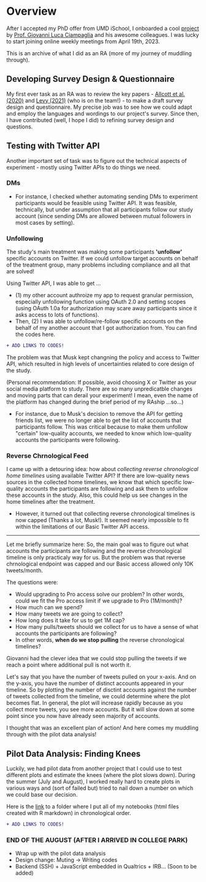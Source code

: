 # Overview

After I accepted my PhD offer from UMD iSchool, I onboarded a cool [project](https://www.ssrc.org/grantees/a-field-experiment-to-mitigate-the-harm-of-online-misinformation/) by [Prof. Giovanni Luca Ciampaglia](https://glciampaglia.com/) and his awesome colleagues. I was lucky to start joining online weekly meetings from April 19th, 2023. 

This is an archive of what I did as an RA (more of my journey of muddling through). 



## Developing Survey Design & Questionnaire

My first ever task as an RA was to review the key papers - [Allcott et al. (2020)](https://www.aeaweb.org/articles?id=10.1257%2Faer.20190658) and [Levy (2021)](https://www.aeaweb.org/articles?id=10.1257/aer.20191777) (who is on the team!) - to make a draft survey design and questionnaire. My precise job was to see how we could adapt and employ the languages and wordings to our project's survey. Since then, I have contributed (well, I hope I did) to refining survey design and questions. 




## Testing with Twitter API 

Another important set of task was to figure out the technical aspects of experiment - mostly using Twitter APIs to do things we need. 

### DMs
- For instance, I checked whether automating sending DMs to experiment participants would be feasible using Twitter API. It was feasible, technically, but under assumption that all participants follow our study account (since sending DMs are allowed between mutual followers in most cases by setting). 

### Unfollowing 
The study's main treatment was making some participants **'unfollow'** specific accounts on Twitter. 
If we could unfollow target accounts on behalf of the treatment group, many problems including compliance and all that are solved!  


Using Twitter API, I was able to get ...
  - (1) my other account authroize my app to request granular permission, especially unfollowing function using OAuth 2.0 and setting scopes (using OAuth 1.0a for authorization may scare away participants since it asks access to lots of functions).
  - Then, (2) I was able to unfollow/re-follow specific accounts on the behalf of my another account that I got authorization from. You can find the codes here.

```diff
+ ADD LINKS TO CODES!
```



The problem was that Musk kept changning the policy and access to Twitter API, which resulted in high levels of uncertainties related to core design of the study. 

(Personal recommendation: If possible, avoid choosing X or Twitter as your social media platform to study. There are so many unpredicatble changes and moving parts that can derail your experiment! I mean, even the name of the platform has changed during the brief period of my RAship ...so...)

  - For instance, due to Musk's decision to remove the API for getting friends list, we were no longer able to get the list of accounts that participants follow. This was critical because to make them unfollow "certain" low-quality accounts, we needed to know which low-quality accounts the participants were following.


### Reverse Chrnological Feed 

I came up with a detouring idea: how about *collecting reverse chronological home timelines* using available Twitter API? If there are low-quality news sources in the collected home timelines, we know that which specific low-quality accounts the participants are following and ask them to unfollow these accounts in the study. Also, this could help us see changes in the home timelines after the treatment. 
- However, it turned out that collecting reverse chronological timelines is now capped (Thanks a lot, Musk!). It seemed nearly impossible to fit within the limitations of our Basic Twitter API access.

-----------

Let me briefly summarize here: So, the main goal was to figure out what accounts the participants are following and the reverse chronological timeline is only practicaly way for us. But the problem was that reverse chrnological endpoint was capped and our Basic access allowed only 10K tweets/month. 

The questions were: 
- Would upgrading to Pro access solve our problem? In other words, could we fit the Pro access limit if we upgrade to Pro (1M/month)?
- How much can we spend?
- How many tweets we are going to collect?
- How long does it take for us to get 1M cap?
- How many pulls/tweets should we collect for us to have a sense of what accounts the participants are following?
- In other words, **when do we stop pulling** the reverse chronological timelines?


Giovanni had the clever idea that we could stop pulling the tweets if we reach a point where additional pull is not worth it. 

Let's say that you have the number of tweets pulled on your x-axis. And on the y-axis, you have the number of distinct accounts appeared in your timeline. So by plotting the number of disctint accounts against the number of tweets collected from the timeline, we could determine where the plot becomes flat. In general, the plot will increase rapidly because as you collect more tweets, you see more accounts. But it will slow down at some point since you now  have already seen majority of accounts. 

I thought that was an excellent plan of action! And here comes my muddling through with the pilot data analysis! 



## Pilot Data Analysis: Finding Knees 

Luckily, we had pilot data from another project that I could use to test different plots and estimate the knees (where the plot slows down). During the summer (July and August), I worked really hard to create plots in various ways and (sort of failed but) tried to nail down a number on which we could base our decision. 

Here is the [link]() to a folder where I put all of my notebooks (html files created with R markdown) in chronological order. 

```diff
+ ADD LINKS TO CODES!
```

### END OF THE AUGUST (AFTER I ARRIVED IN COLLEGE PARK)
- Wrap up with the pilot data analysis
- Design change: Muting -> Writing codes 
- Backend (SSH) + JavaScript embedded in Qualtrics + IRB...
(Soon to be added) 


